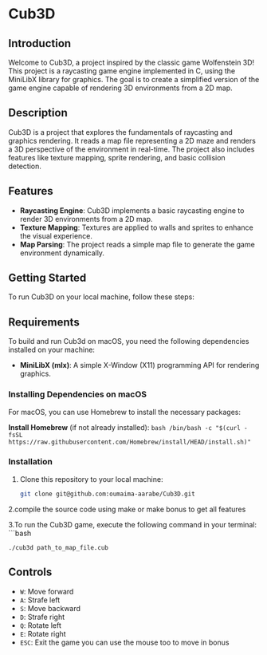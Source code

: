 # Cub3D

## Introduction
Welcome to Cub3D, a project inspired by the classic game Wolfenstein 3D! This project is a raycasting game engine implemented in C, using the MiniLibX library for graphics. The goal is to create a simplified version of the game engine capable of rendering 3D environments from a 2D map.

## Description
Cub3D is a project that explores the fundamentals of raycasting and graphics rendering. It reads a map file representing a 2D maze and renders a 3D perspective of the environment in real-time. The project also includes features like texture mapping, sprite rendering, and basic collision detection.

## Features
- **Raycasting Engine**: Cub3D implements a basic raycasting engine to render 3D environments from a 2D map.
- **Texture Mapping**: Textures are applied to walls and sprites to enhance the visual experience.
- **Map Parsing**: The project reads a simple map file to generate the game environment dynamically.

## Getting Started
To run Cub3D on your local machine, follow these steps:

 ## Requirements

To build and run Cub3d on macOS, you need the following dependencies installed on your machine:

- **MiniLibX (mlx)**: A simple X-Window (X11) programming API for rendering graphics.

### Installing Dependencies on macOS

For macOS, you can use Homebrew to install the necessary packages:

 **Install Homebrew** (if not already installed):
    ```bash
    /bin/bash -c "$(curl -fsSL https://raw.githubusercontent.com/Homebrew/install/HEAD/install.sh)"
    ```


### Installation
1. Clone this repository to your local machine:
   ```bash
   git clone git@github.com:oumaima-aarabe/Cub3D.git
2.compile the source code using make or make bonus to get all features

3.To run the Cub3D game, execute the following command in your terminal:
    ```bash    
    
    ./cub3d path_to_map_file.cub
## Controls
- `W`: Move forward
- `A`: Strafe left
- `S`: Move backward
- `D`: Strafe right
- `Q`: Rotate left
- `E`: Rotate right
- `ESC`: Exit the game
  you can use the mouse too to move in bonus
